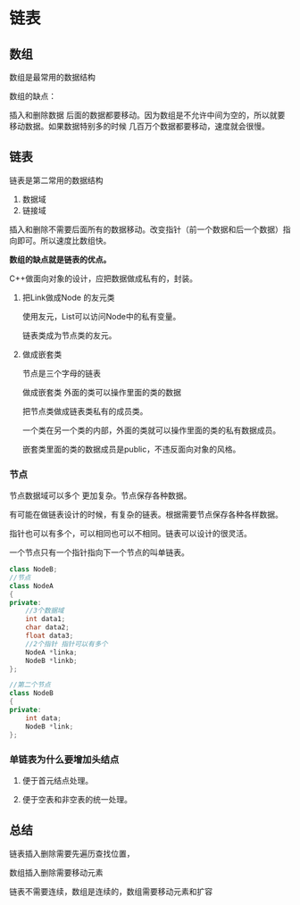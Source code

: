 # 链表

## 数组

数组是最常用的数据结构

数组的缺点：

插入和删除数据 后面的数据都要移动。因为数组是不允许中间为空的，所以就要移动数据。如果数据特别多的时候 几百万个数据都要移动，速度就会很慢。

## 链表

链表是第二常用的数据结构

1. 数据域
2. 链接域

插入和删除不需要后面所有的数据移动。改变指针（前一个数据和后一个数据）指向即可。所以速度比数组快。

**数组的缺点就是链表的优点。**

C++做面向对象的设计，应把数据做成私有的，封装。

1. 把Link做成Node 的友元类

   使用友元，List可以访问Node中的私有变量。

   链表类成为节点类的友元。

2. 做成嵌套类

   节点是三个字母的链表

   做成嵌套类  外面的类可以操作里面的类的数据

   把节点类做成链表类私有的成员类。

   一个类在另一个类的内部，外面的类就可以操作里面的类的私有数据成员。

   嵌套类里面的类的数据成员是public，不违反面向对象的风格。

### 节点

节点数据域可以多个 更加复杂。节点保存各种数据。

有可能在做链表设计的时候，有复杂的链表。根据需要节点保存各种各样数据。

指针也可以有多个，可以相同也可以不相同。链表可以设计的很灵活。

一个节点只有一个指针指向下一个节点的叫单链表。

```c++
class NodeB;
//节点
class NodeA
{
private:
    //3个数据域
    int data1;
    char data2;
    float data3;
    //2个指针 指针可以有多个
    NodeA *linka;
    NodeB *linkb;
};

//第二个节点
class NodeB
{
private:
    int data;
    NodeB *link;
};
```

### 单链表为什么要增加头结点

1. 便于⾸元结点处理。

2. 便于空表和⾮空表的统⼀处理。

## 总结

链表插入删除需要先遍历查找位置，

数组插入删除需要移动元素

链表不需要连续，数组是连续的，数组需要移动元素和扩容
